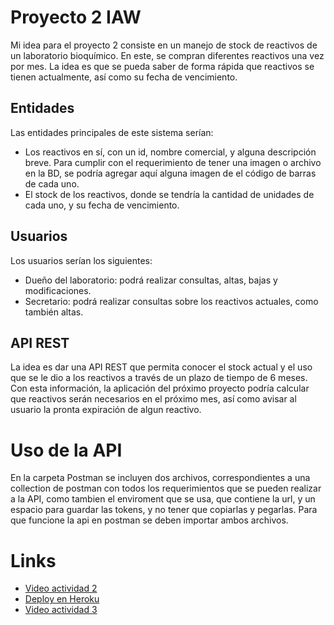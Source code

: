 # Proyecto 2 IAW
Mi idea para el proyecto 2 consiste en un manejo de stock de reactivos de un laboratorio bioquímico.
En este, se compran diferentes reactivos una vez por mes. La idea es que se pueda saber de forma rápida que reactivos se tienen actualmente, así como su fecha de vencimiento. 
## Entidades
Las entidades principales de este sistema serían: 
- Los reactivos en sí, con un id, nombre comercial, y alguna descripción breve. Para cumplir con el requerimiento de tener una imagen o archivo en la BD, se podría agregar aquí alguna imagen de el código de barras de cada uno.
- El stock de los reactivos, donde se tendría la cantidad de unidades de cada uno, y su fecha de vencimiento.
## Usuarios
Los usuarios serían los siguientes:
- Dueño del laboratorio: podrá realizar consultas, altas, bajas y modificaciones.
- Secretario: podrá realizar consultas sobre los reactivos actuales, como también altas.
## API REST
La idea es dar una API REST que permita conocer el stock actual y el uso que se le dio a los reactivos a través de un plazo de tiempo de 6 meses. Con esta información, la aplicación del próximo proyecto podría calcular que reactivos serán necesarios en el próximo mes, así como avisar al usuario la pronta expiración de algun reactivo.

# Uso de la API
En la carpeta Postman se incluyen dos archivos, correspondientes a una collection de postman con todos los requerimientos que se pueden realizar a la API, como tambien el enviroment que se usa, que contiene la url, y un espacio para guardar las tokens, y no tener que copiarlas y pegarlas. Para que funcione la api en postman se deben importar ambos archivos.

# Links
- [Video actividad 2](https://www.youtube.com/watch?v=6bqaa_BMc5E&t=3s)
- [Deploy en Heroku](http://proyecto-2-iaw-guido.herokuapp.com/)
- [Video actividad 3](https://www.youtube.com/watch?v=UNOtCcqfUZk)
